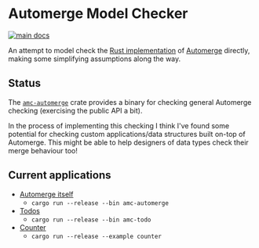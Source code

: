 # Automerge Model Checker

[![main docs](https://img.shields.io/badge/docs-main-informational)](http://jeffas.io/automerge-model-checker/doc/amc/)

An attempt to model check the [Rust implementation](https://github.com/automerge/automerge-rs) of [Automerge](https://automerge.org/) directly, making some simplifying assumptions along the way.

## Status

The [`amc-automerge`](./applications/amc-automerge) crate provides a binary for checking general Automerge checking (exercising the public API a bit).

In the process of implementing this checking I think I've found some potential for checking custom applications/data structures built on-top of Automerge.
This might be able to help designers of data types check their merge behaviour too!

## Current applications

- [Automerge itself](./applications/amc-automerge)
    - `cargo run --release --bin amc-automerge`
- [Todos](./applications/amc-todo)
    - `cargo run --release --bin amc-todo`
- [Counter](./amc/examples/counter.rs)
    - `cargo run --release --example counter`
